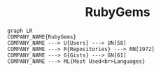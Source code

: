<h1 align="center">RubyGems</h1>

```mermaid
graph LR
COMPANY_NAME{RubyGems}
COMPANY_NAME ---> U{Users} ---> UN[58]
COMPANY_NAME ---> R{Repositories} ---> RN[1972]
COMPANY_NAME ---> G{Gists} ---> GN[61]
COMPANY_NAME ---> ML{Most Used<br>Languages}
```

